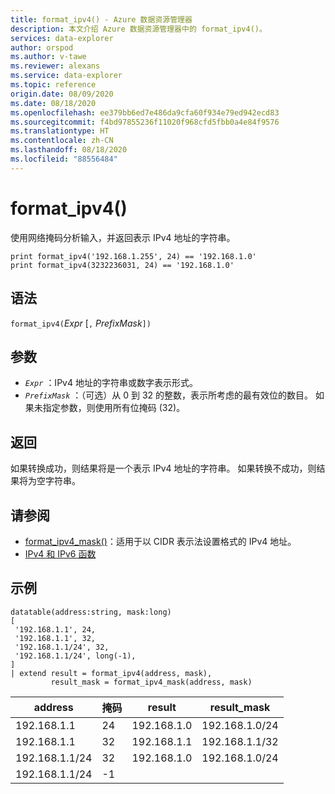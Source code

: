 ```yaml
---
title: format_ipv4() - Azure 数据资源管理器
description: 本文介绍 Azure 数据资源管理器中的 format_ipv4()。
services: data-explorer
author: orspod
ms.author: v-tawe
ms.reviewer: alexans
ms.service: data-explorer
ms.topic: reference
origin.date: 08/09/2020
ms.date: 08/18/2020
ms.openlocfilehash: ee379bb6ed7e486da9cfa60f934e79ed942ecd83
ms.sourcegitcommit: f4bd97855236f11020f968cfd5fbb0a4e84f9576
ms.translationtype: HT
ms.contentlocale: zh-CN
ms.lasthandoff: 08/18/2020
ms.locfileid: "88556484"
---
```

# <a name="format_ipv4"></a>format_ipv4()

使用网络掩码分析输入，并返回表示 IPv4 地址的字符串。

```kusto
print format_ipv4('192.168.1.255', 24) == '192.168.1.0'
print format_ipv4(3232236031, 24) == '192.168.1.0'
```

## <a name="syntax"></a>语法

`format_ipv4(`*Expr* [`,` *PrefixMask*`])`

## <a name="arguments"></a>参数

* *`Expr`* ：IPv4 地址的字符串或数字表示形式。
* *`PrefixMask`* ：（可选）从 0 到 32 的整数，表示所考虑的最有效位的数目。 如果未指定参数，则使用所有位掩码 (32)。

## <a name="returns"></a>返回

如果转换成功，则结果将是一个表示 IPv4 地址的字符串。
如果转换不成功，则结果将为空字符串。

## <a name="see-also"></a>请参阅

- [format_ipv4_mask()](format-ipv4-mask-function.md)：适用于以 CIDR 表示法设置格式的 IPv4 地址。
- [IPv4 和 IPv6 函数](scalarfunctions.md#ipv4ipv6-functions)

## <a name="examples"></a>示例

<!-- csl: https://help.kusto.chinacloudapi.cn/Samples -->
```kusto
datatable(address:string, mask:long)
[
 '192.168.1.1', 24,          
 '192.168.1.1', 32,          
 '192.168.1.1/24', 32,       
 '192.168.1.1/24', long(-1), 
]
| extend result = format_ipv4(address, mask), 
         result_mask = format_ipv4_mask(address, mask)
```

|address|掩码|result|result_mask|
|---|---|---|---|
|192.168.1.1|24|192.168.1.0|192.168.1.0/24|
|192.168.1.1|32|192.168.1.1|192.168.1.1/32|
|192.168.1.1/24|32|192.168.1.0|192.168.1.0/24|
|192.168.1.1/24|-1|||
